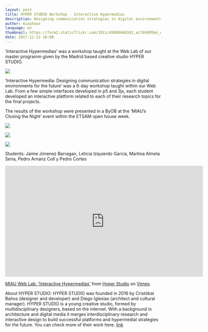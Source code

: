 ```yaml
---
layout: post
title: HYPER STUDIO Workshop - Interactive Hypermedias
description: Designing communication strategies in digital environments for the future 
author: miauhaus
language: en
thumbnail: https://farm2.staticflickr.com/1911/45880468101_ac7d4995b4_o_d.jpg
date: 2017-12-22 16:00
---
```


‘Interactive Hypermedias’ was a workshop taught at the Web Lab of our master programm given by the Madrid based creative studio HYPER STUDIO.

![](https://giphy.com/embed/2UKuQaIpTHTB0mDiUE)

‘Interactive Hypermedia: Designing communication strategies in digital environments for the future’ was a 6-day workshop taught within our Web Lab. From a few simple interfaces developed in p5 and 3js, each student developed an interactive platform related to each of their research topics for the final projects.

The results of the workshop were presented in a ByOB at the ‘MIAU’s Closing the Night’ event within the ETSAM open house week.

![](https://farm5.staticflickr.com/4917/44064020970_6a4891803f_o_d.jpg)

![](https://farm5.staticflickr.com/4891/45156506604_674e198012_o_d.jpg)

![](https://farm5.staticflickr.com/4904/45156507034_706e0669e8_o_d.jpg)

Students: Jaime Jimenez Barragan, Leticia Izquierdo García, Martina Almela Sena, Pedro Arnanz Coll y Pedro Cortes

<iframe src="https://player.vimeo.com/video/248907666" width="640" height="360" frameborder="0" webkitallowfullscreen mozallowfullscreen allowfullscreen></iframe>
<p><a href="https://vimeo.com/248907666">MIAU Web Lab: &#039;Interactive Hypermedias&#039;</a> from <a href="https://vimeo.com/hyperstudioes">Hyper Studio</a> on <a href="https://vimeo.com">Vimeo</a>.</p>

About HYPER STUDIO: HYPER STUDIO was founded in 2016 by Cristóbal Baños (designer and developer) and Diego Iglesias (architect and cultural manager). HYPER STUDIO is a young creative studio, formed by multidisciplinary designers, based on the internet. With a background in architecture and digital media it merges interdisciplinary research and interactive design to build successful platforms and hypermedial strategies for the future. You can check more of their work here. [link](https://hyperstudio.es/en/)
